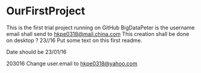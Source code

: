 # OurFirstProject
This is the first trial project running on GitHub
BigDataPeter is the username
email shall send to hkpe0318@mail.china.com
This creation shall be done on desktop ?
23//16 Put some text on this first readme.

Date should be 23/01/16

203016 Change user.email to hkpe0318@yahoo.com
